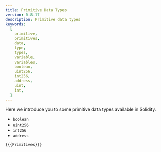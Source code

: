 ```yaml
---
title: Primitive Data Types
version: 0.8.17
description: Primitive data types
keywords:
  [
    primitive,
    primitives,
    data,
    type,
    types,
    variable,
    variables,
    boolean,
    uint256,
    int256,
    address,
    uint,
    int,
  ]
---
```


Here we introduce you to some primitive data types available in Solidity.

- `boolean`
- `uint256`
- `int256`
- `address`

```solidity
{{{Primitives}}}
```
